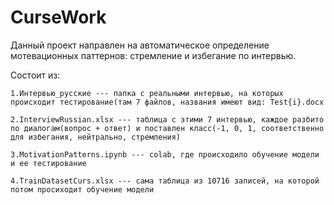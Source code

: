 # CurseWork
Данный проект направлен на автоматическое определение мотевационных паттернов: стремление и избегание по интервью.

Состоит из:

    1.Интервью_русские --- папка с реальными интервью, на которых происходит тестирование(там 7 файлов, названия имеют вид: Test{i}.docx
    
    2.InterviewRussian.xlsx --- таблица с этими 7 интервью, каждое разбито по диалогам(вопрос + ответ) и поставлен класс(-1, 0, 1, соответственно для избегания, нейтрально, стремления)
    
    3.MotivationPatterns.ipynb --- colab, где происходило обучение модели и ее тестирование
    
    4.TrainDatasetCurs.xlsx --- сама таблица из 10716 записей, на которой потом просиходит обучение модели
